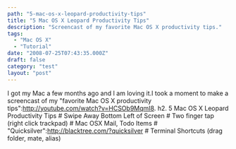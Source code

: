 ```yaml
---
path: "5-mac-os-x-leopard-productivity-tips"
title: "5 Mac OS X Leopard Productivity Tips"
description: "Screencast of my favorite Mac OS X productivity tips."
tags: 
  - "Mac OS X"
  - "Tutorial"
date: "2008-07-25T07:43:35.000Z"
draft: false
category: "test"
layout: "post"
---
```


I got my Mac a few months ago and I am loving it.I took a moment to make a screencast of my "favorite Mac OS X productivity tips":http://youtube.com/watch?v=HCSOb9MqmI8.  h2. 5 Mac OS X Leopard Productivity Tips # Swipe Away Bottom Left of Screen # Two finger tap (right click trackpad) # Mac OSX Mail, Todo Items # "Quicksilver":http://blacktree.com/?quicksilver # Terminal Shortcuts (drag folder, mate, alias)